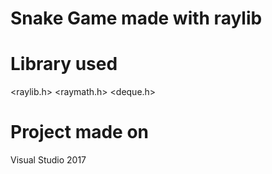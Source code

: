 # Snake Game made with raylib

# Library used
<raylib.h>
<raymath.h>
<deque.h>

# Project made on
Visual Studio 2017
